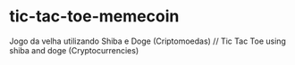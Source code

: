 # tic-tac-toe-memecoin
 Jogo da velha utilizando Shiba e Doge (Criptomoedas) // Tic Tac Toe using shiba and doge (Cryptocurrencies)
